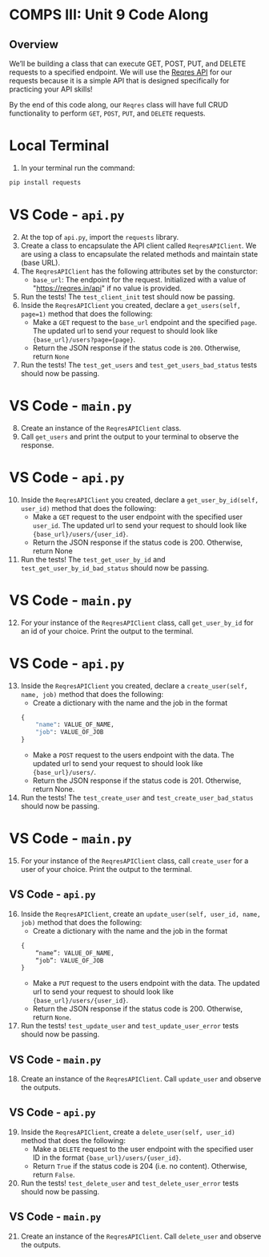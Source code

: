 # COMPS III: Unit 9 Code Along

## Overview

We’ll be building a class that can execute GET, POST, PUT, and DELETE requests to a specified endpoint. We will use the [Reqres API](https://reqres.in/) for our requests because it is a simple API that is designed specifically for practicing your API skills! 

By the end of this code along, our `Reqres` class will have full CRUD functionality to perform `GET`, `POST`, `PUT`, and `DELETE` requests.

# Local Terminal
1. In your terminal run the command:
```bash
pip install requests
```

# VS Code - `api.py`
2. At the top of `api.py`, import the `requests` library.
3. Create a class to encapsulate the API client called `ReqresAPIClient`. We are using a class to encapsulate the related methods and maintain state (base URL).
4. The `ReqresAPIClient` has the following attributes set by the consturctor:
    - `base_url`: The endpoint for the request. Initialized with a value of "https://reqres.in/api" if no value is provided.
5. Run the tests! The `test_client_init` test should now be passing.
6. Inside the `ReqresAPIClient` you created, declare a `get_users(self, page=1)` method that does the following:
    - Make a `GET` request to the `base_url` endpoint and the specified `page`. The updated url to send your request to should look like `{base_url}/users?page={page}`.
    - Return the JSON response if the status code is `200`. Otherwise, return `None`
7. Run the tests! The `test_get_users` and  `test_get_users_bad_status` tests should now be passing.

# VS Code - `main.py`
8. Create an instance of the `ReqresAPIClient` class.
9. Call `get_users` and print the output to your terminal to observe the response.

# VS Code - `api.py`
10. Inside the `ReqresAPIClient` you created, declare a `get_user_by_id(self, user_id)` method that does the following:
    - Make a `GET` request to the user endpoint with the specified user `user_id`. The updated url to send your request to should look like `{base_url}/users/{user_id}`.
    - Return the JSON response if the status code is 200. Otherwise, return None
11. Run the tests! The `test_get_user_by_id` and `test_get_user_by_id_bad_status` should now be passing.

# VS Code - `main.py`
12. For your instance of the `ReqresAPIClient` class, call `get_user_by_id` for an id of your choice. Print the output to the terminal.

# VS Code - `api.py`
13. Inside the `ReqresAPIClient` you created, declare a `create_user(self, name, job)` method that does the following:
    - Create a dictionary with the name and the job in the format
    ```python
    {
        "name": VALUE_OF_NAME,
        "job": VALUE_OF_JOB
    }
    ```
    - Make a `POST` request to the users endpoint with the data. The updated url to send your request to should look like `{base_url}/users/`.
    - Return the JSON response if the status code is 201. Otherwise, return None.
14. Run the tests! The `test_create_user` and `test_create_user_bad_status` should now be passing.

# VS Code - `main.py`
15. For your instance of the `ReqresAPIClient` class, call `create_user` for a user of your choice. Print the output to the terminal.


## VS Code - `api.py`
16. Inside the `ReqresAPIClient`, create an `update_user(self, user_id, name, job)` method that does the following: 
    - Create a dictionary with the name and the job in the format 
    ```python
    {
        “name”: VALUE_OF_NAME, 
        “job”: VALUE_OF_JOB
    }
    ```
    - Make a `PUT` request to the users endpoint with the data. The updated url to send your request to should look like `{base_url}/users/{user_id}`. 
    - Return the JSON response if the status code is 200. Otherwise, return `None`.
17. Run the tests! `test_update_user` and `test_update_user_error` tests should now be passing.

## VS Code - `main.py`
18. Create an instance of the `ReqresAPIClient`. Call `update_user` and observe the outputs.

## VS Code - `api.py`
19. Inside the `ReqresAPIClient`, create a `delete_user(self, user_id)` method that does the following: 
    - Make a `DELETE` request to the user endpoint with the specified user ID in the format `{base_url}/users/{user_id}`.
    - Return `True` if the status code is 204 (i.e. no content). Otherwise, return `False`.
20. Run the tests! `test_delete_user` and `test_delete_user_error` tests should now be passing.

## VS Code - `main.py`
21. Create an instance of the `ReqresAPIClient`. Call `delete_user` and observe the outputs.

